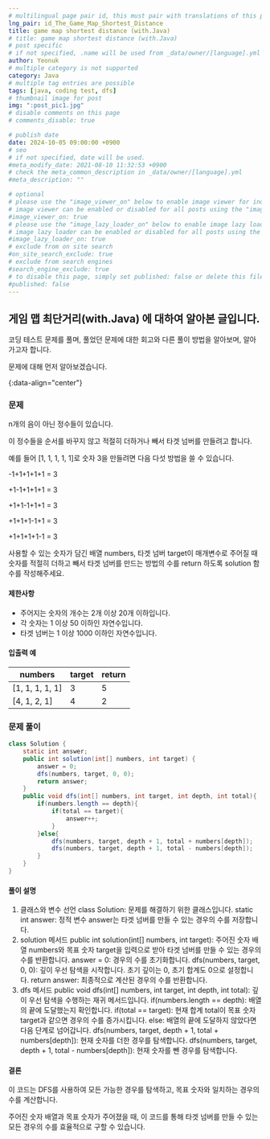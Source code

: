 ```yaml
---
# multilingual page pair id, this must pair with translations of this page. (This name must be unique)
lng_pair: id_The_Game_Map_Shortest_Distance
title: game map shortest distance (with.Java)
# title: game map shortest distance (with.Java)
# post specific
# if not specified, .name will be used from _data/owner/[language].yml
author: Yeonuk
# multiple category is not supported
category: Java
# multiple tag entries are possible
tags: [java, coding test, dfs]
# thumbnail image for post
img: ":post_pic1.jpg"
# disable comments on this page
# comments_disable: true

# publish date
date: 2024-10-05 09:00:00 +0900
# seo
# if not specified, date will be used.
#meta_modify_date: 2021-08-10 11:32:53 +0900
# check the meta_common_description in _data/owner/[language].yml
#meta_description: ""

# optional
# please use the "image_viewer_on" below to enable image viewer for individual pages or posts (_posts/ or [language]/_posts folders).
# image viewer can be enabled or disabled for all posts using the "image_viewer_posts: true" setting in _data/conf/main.yml.
#image_viewer_on: true
# please use the "image_lazy_loader_on" below to enable image lazy loader for individual pages or posts (_posts/ or [language]/_posts folders).
# image lazy loader can be enabled or disabled for all posts using the "image_lazy_loader_posts: true" setting in _data/conf/main.yml.
#image_lazy_loader_on: true
# exclude from on site search
#on_site_search_exclude: true
# exclude from search engines
#search_engine_exclude: true
# to disable this page, simply set published: false or delete this file
#published: false
---
```


<!-- outline-start -->

## 게임 맵 최단거리(with.Java) 에 대하여 알아본 글입니다.

코딩 테스트 문제를 풀며, 풀었던 문제에 대한 회고와 다른 풀이 방법을 알아보며, 알아가고자 합니다.

문제에 대해 먼저 알아보겠습니다.

{:data-align="center"}

<!-- outline-end -->

### 문제

n개의 음이 아닌 정수들이 있습니다.

이 정수들을 순서를 바꾸지 않고 적절히 더하거나 빼서 타겟 넘버를 만들려고 합니다.

예를 들어 [1, 1, 1, 1, 1]로 숫자 3을 만들려면 다음 다섯 방법을 쓸 수 있습니다.

-1+1+1+1+1 = 3

+1-1+1+1+1 = 3

+1+1-1+1+1 = 3

+1+1+1-1+1 = 3

+1+1+1+1-1 = 3

사용할 수 있는 숫자가 담긴 배열 numbers, 타겟 넘버 target이 매개변수로 주어질 때 숫자를 적절히 더하고 빼서 타겟 넘버를 만드는 방법의 수를 return 하도록 solution 함수를 작성해주세요.

#### 제한사항

- 주어지는 숫자의 개수는 2개 이상 20개 이하입니다.
- 각 숫자는 1 이상 50 이하인 자연수입니다.
- 타겟 넘버는 1 이상 1000 이하인 자연수입니다.

#### 입출력 예

<!-- | prices          | return          |
| --------------- | --------------- |
| [1, 2, 3, 2, 3] | [4, 3, 1, 1, 0] | -->

| numbers         | target | return |
| --------------- | ------ | ------ |
| [1, 1, 1, 1, 1] | 3      | 5      |
| [4, 1, 2, 1]    | 4      | 2      |

### 문제 풀이

```java
class Solution {
    static int answer;
    public int solution(int[] numbers, int target) {
        answer = 0;
        dfs(numbers, target, 0, 0);
        return answer;
    }
    public void dfs(int[] numbers, int target, int depth, int total){
        if(numbers.length == depth){
            if(total == target){
                answer++;
            }
        }else{
            dfs(numbers, target, depth + 1, total + numbers[depth]);
            dfs(numbers, target, depth + 1, total - numbers[depth]);
        }
    }
}
```

#### 풀이 설명

1. 클래스와 변수 선언
   class Solution: 문제를 해결하기 위한 클래스입니다.
   static int answer: 정적 변수 answer는 타겟 넘버를 만들 수 있는 경우의 수를 저장합니다.
2. solution 메서드
   public int solution(int[] numbers, int target): 주어진 숫자 배열 numbers와 목표 숫자 target을 입력으로 받아 타겟 넘버를 만들 수 있는 경우의 수를 반환합니다.
   answer = 0: 경우의 수를 초기화합니다.
   dfs(numbers, target, 0, 0): 깊이 우선 탐색을 시작합니다. 초기 깊이는 0, 초기 합계도 0으로 설정합니다.
   return answer: 최종적으로 계산된 경우의 수를 반환합니다.
3. dfs 메서드
   public void dfs(int[] numbers, int target, int depth, int total): 깊이 우선 탐색을 수행하는 재귀 메서드입니다.
   if(numbers.length == depth): 배열의 끝에 도달했는지 확인합니다.
   if(total == target): 현재 합계 total이 목표 숫자 target과 같으면 경우의 수를 증가시킵니다.
   else: 배열의 끝에 도달하지 않았다면 다음 단계로 넘어갑니다.
   dfs(numbers, target, depth + 1, total + numbers[depth]): 현재 숫자를 더한 경우를 탐색합니다.
   dfs(numbers, target, depth + 1, total - numbers[depth]): 현재 숫자를 뺀 경우를 탐색합니다.

#### 결론

이 코드는 DFS를 사용하여 모든 가능한 경우를 탐색하고, 목표 숫자와 일치하는 경우의 수를 계산합니다.

주어진 숫자 배열과 목표 숫자가 주어졌을 때, 이 코드를 통해 타겟 넘버를 만들 수 있는 모든 경우의 수를 효율적으로 구할 수 있습니다.
